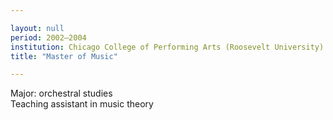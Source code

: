 ```yaml
---

layout: null 
period: 2002–2004 
institution: Chicago College of Performing Arts (Roosevelt University)
title: "Master of Music"

---
```


Major: orchestral studies  
Teaching assistant in music theory
